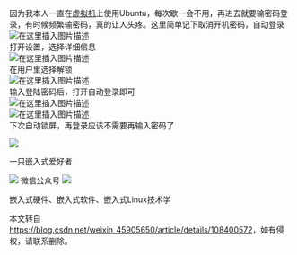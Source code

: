  

因为我本人一直在[虚拟机](https://so.csdn.net/so/search?q=%E8%99%9A%E6%8B%9F%E6%9C%BA&spm=1001.2101.3001.7020)上使用Ubuntu，每次歇一会不用，再进去就要输密码登录，有时候频繁输密码，真的让人头疼。这里简单记下取消开机密码，自动登录  
![在这里插入图片描述](https://img-blog.csdnimg.cn/20200904111124102.png?x-oss-process=image/watermark,type_ZmFuZ3poZW5naGVpdGk,shadow_10,text_aHR0cHM6Ly9ibG9nLmNzZG4ubmV0L3dlaXhpbl80NTkwNTY1MA==,size_16,color_FFFFFF,t_70#pic_center)  
打开设置，选择详细信息  
![在这里插入图片描述](https://img-blog.csdnimg.cn/20200904111546489.png?x-oss-process=image/watermark,type_ZmFuZ3poZW5naGVpdGk,shadow_10,text_aHR0cHM6Ly9ibG9nLmNzZG4ubmV0L3dlaXhpbl80NTkwNTY1MA==,size_16,color_FFFFFF,t_70#pic_center)  
在用户里选择解锁  
![在这里插入图片描述](https://img-blog.csdnimg.cn/20200904111632485.png?x-oss-process=image/watermark,type_ZmFuZ3poZW5naGVpdGk,shadow_10,text_aHR0cHM6Ly9ibG9nLmNzZG4ubmV0L3dlaXhpbl80NTkwNTY1MA==,size_16,color_FFFFFF,t_70#pic_center)  
输入登陆密码后，打开自动登录即可  
![在这里插入图片描述](https://img-blog.csdnimg.cn/20200904111727324.png?x-oss-process=image/watermark,type_ZmFuZ3poZW5naGVpdGk,shadow_10,text_aHR0cHM6Ly9ibG9nLmNzZG4ubmV0L3dlaXhpbl80NTkwNTY1MA==,size_16,color_FFFFFF,t_70#pic_center)  
![在这里插入图片描述](https://img-blog.csdnimg.cn/2020090411174974.png?x-oss-process=image/watermark,type_ZmFuZ3poZW5naGVpdGk,shadow_10,text_aHR0cHM6Ly9ibG9nLmNzZG4ubmV0L3dlaXhpbl80NTkwNTY1MA==,size_16,color_FFFFFF,t_70#pic_center)  
下次自动锁屏，再登录应该不需要再输入密码了

 

![](https://img-blog.csdnimg.cn/ae9db29864734560ba91c6514099f828.png)

一只嵌入式爱好者

![](https://g.csdnimg.cn/extension-box/1.1.6/image/weixin.png) 微信公众号 ![](https://g.csdnimg.cn/extension-box/1.1.6/image/ic_move.png)

嵌入式硬件、嵌入式软件、嵌入式Linux技术学

本文转自 <https://blog.csdn.net/weixin_45905650/article/details/108400572>，如有侵权，请联系删除。
